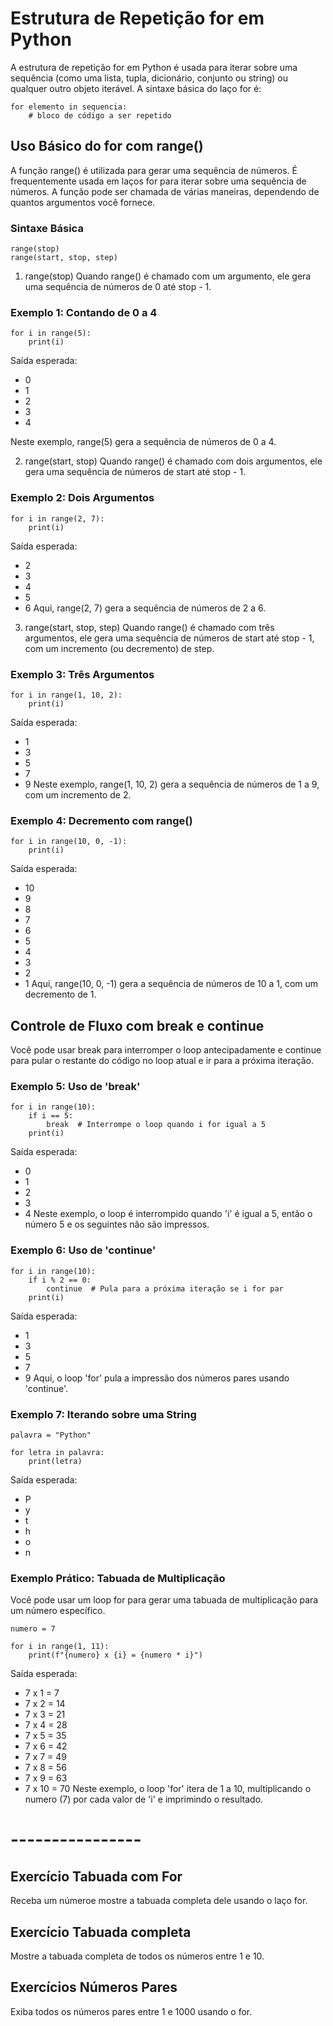 # Estrutura de Repetição for em Python
A estrutura de repetição for em Python é usada para iterar sobre uma sequência (como uma lista, tupla, dicionário, conjunto ou string) ou qualquer outro objeto iterável. A sintaxe básica do laço for é:
```
for elemento in sequencia:
    # bloco de código a ser repetido
```

## Uso Básico do for com range()
A função range() é utilizada para gerar uma sequência de números. É frequentemente usada em laços for para iterar sobre uma sequência de números. A função pode ser chamada de várias maneiras, dependendo de quantos argumentos você fornece.

### Sintaxe Básica
```
range(stop)
range(start, stop, step)
```

1. range(stop)
Quando range() é chamado com um argumento, ele gera uma sequência de números de 0 até stop - 1.

### Exemplo 1: Contando de 0 a 4
```
for i in range(5):
    print(i)
```
Saída esperada:
- 0
- 1
- 2
- 3
- 4

Neste exemplo, range(5) gera a sequência de números de 0 a 4.

2. range(start, stop)
Quando range() é chamado com dois argumentos, ele gera uma sequência de números de start até stop - 1.

### Exemplo 2: Dois Argumentos
```
for i in range(2, 7):
    print(i)
```
Saída esperada:
- 2
- 3
- 4
- 5
- 6
Aqui, range(2, 7) gera a sequência de números de 2 a 6.

3. range(start, stop, step)
Quando range() é chamado com três argumentos, ele gera uma sequência de números de start até stop - 1, com um incremento (ou decremento) de step.

### Exemplo 3: Três Argumentos
```
for i in range(1, 10, 2):
    print(i)
```
Saída esperada:
- 1
- 3
- 5
- 7
- 9
Neste exemplo, range(1, 10, 2) gera a sequência de números de 1 a 9, com um incremento de 2.

### Exemplo 4: Decremento com range()
```
for i in range(10, 0, -1):
    print(i)
```
Saída esperada:
- 10
- 9
- 8
- 7
- 6
- 5
- 4
- 3
- 2
- 1
Aqui, range(10, 0, -1) gera a sequência de números de 10 a 1, com um decremento de 1.

## Controle de Fluxo com break e continue
Você pode usar break para interromper o loop antecipadamente e continue para pular o restante do código no loop atual e ir para a próxima iteração.

### Exemplo 5: Uso de 'break'
```
for i in range(10):
    if i == 5:
        break  # Interrompe o loop quando i for igual a 5
    print(i)
```
Saída esperada:
- 0
- 1
- 2
- 3
- 4
Neste exemplo, o loop é interrompido quando 'i' é igual a 5, então o número 5 e os seguintes não são impressos.

### Exemplo 6: Uso de 'continue'
```
for i in range(10):
    if i % 2 == 0:
        continue  # Pula para a próxima iteração se i for par
    print(i)
```
Saída esperada:
- 1
- 3
- 5
- 7
- 9
Aqui, o loop 'for' pula a impressão dos números pares usando 'continue'.

### Exemplo 7: Iterando sobre uma String
```
palavra = "Python"

for letra in palavra:
    print(letra)
```
Saída esperada:
- P
- y
- t
- h
- o
- n

### Exemplo Prático: Tabuada de Multiplicação
Você pode usar um loop for para gerar uma tabuada de multiplicação para um número específico.
```
numero = 7

for i in range(1, 11):
    print(f"{numero} x {i} = {numero * i}")
```
Saída esperada:
- 7 x 1 = 7
- 7 x 2 = 14
- 7 x 3 = 21
- 7 x 4 = 28
- 7 x 5 = 35
- 7 x 6 = 42
- 7 x 7 = 49
- 7 x 8 = 56
- 7 x 9 = 63
- 7 x 10 = 70
Neste exemplo, o loop 'for' itera de 1 a 10, multiplicando o numero (7) por cada valor de 'i' e imprimindo o resultado.

# ----------------

## Exercício Tabuada com For
Receba um númeroe mostre a tabuada completa dele usando o laço for.

## Exercício Tabuada completa
Mostre a tabuada completa de todos os números entre 1 e 10.

## Exercícios Números Pares 
Exiba todos os números pares entre 1 e 1000 usando o for.
